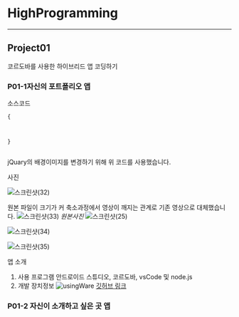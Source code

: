 # HighProgramming
***
## Project01
코르도바를 사용한 하이브리드 앱 코딩하기

### P01-1자신의 포트폴리오 앱
소스코드
<pre><code>{
    <style>
        .header {
            background-image: url("./bg.jpg");
        }
    </style>
}</code></pre>
jQuary의 배경이미지를 변경하기 위해 위 코드를 사용했습니다.
    
사진



![스크린샷(32)](https://user-images.githubusercontent.com/35947698/228179117-d48fa66b-8c24-41da-899a-2b1d991aafee.png)



원본 파일이 크기가 커 축소과정에서 영상이 깨지는 관계로 기존 영상으로 대체했습니다.
![스크린샷(33)](https://user-images.githubusercontent.com/35947698/228179125-f72587bb-b9a4-4813-b29d-85ac58436a20.png)
*원본사진*
![스크린샷(25)](https://user-images.githubusercontent.com/35947698/228150283-c5f2da7a-208a-452d-9f61-33c40f21247e.png)



![스크린샷(34)](https://user-images.githubusercontent.com/35947698/228179129-2deb5d25-8395-4a42-8fc8-08376f8feb62.png)



![스크린샷(35)](https://user-images.githubusercontent.com/35947698/228179130-24eaccfc-6ed5-4d03-9137-38e43b896d52.png)



앱 소개
1. 사용 프로그램
안드로이드 스튜디오, 코르도바, vsCode 및 node.js
2. 개발 장치정보
![usingWare](https://user-images.githubusercontent.com/35947698/228160573-805c533b-e6bc-4173-94c3-98420c51c2dc.png)
[깃허브 링크](https://github.com/2018130/HighProgramming/tree/main/www)



### P01-2 자신이 소개하고 싶은 곳 앱
